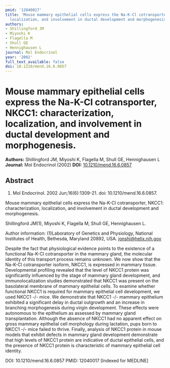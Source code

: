 ```yaml
---
pmid: '12040017'
title: 'Mouse mammary epithelial cells express the Na-K-Cl cotransporter, NKCC1: characterization,
  localization, and involvement in ductal development and morphogenesis.'
authors:
- Shillingford JM
- Miyoshi K
- Flagella M
- Shull GE
- Hennighausen L
journal: Mol Endocrinol
year: '2002'
full_text_available: false
doi: 10.1210/mend.16.6.0857
---
```


# Mouse mammary epithelial cells express the Na-K-Cl cotransporter, NKCC1: characterization, localization, and involvement in ductal development and morphogenesis.
**Authors:** Shillingford JM, Miyoshi K, Flagella M, Shull GE, Hennighausen L
**Journal:** Mol Endocrinol (2002)
**DOI:** [10.1210/mend.16.6.0857](https://doi.org/10.1210/mend.16.6.0857)

## Abstract

1. Mol Endocrinol. 2002 Jun;16(6):1309-21. doi: 10.1210/mend.16.6.0857.

Mouse mammary epithelial cells express the Na-K-Cl cotransporter, NKCC1: 
characterization, localization, and involvement in ductal development and 
morphogenesis.

Shillingford JM(1), Miyoshi K, Flagella M, Shull GE, Hennighausen L.

Author information:
(1)Laboratory of Genetics and Physiology, National Institutes of Health, 
Bethesda, Maryland 20892, USA. jonshi@helix.nih.gov

Despite the fact that physiological evidence points to the existence of a 
functional Na-K-Cl cotransporter in the mammary gland, the molecular identity of 
this transport process remains unknown. We now show that the Na-K-Cl 
cotransporter isoform, NKCC1, is expressed in mammary tissue. Developmental 
profiling revealed that the level of NKCC1 protein was significantly influenced 
by the stage of mammary gland development, and immunolocalization studies 
demonstrated that NKCC1 was present on the basolateral membrane of mammary 
epithelial cells. To examine whether functional NKCC1 is required for mammary 
epithelial cell development, we used NKCC1 -/- mice. We demonstrate that NKCC1 
-/- mammary epithelium exhibited a significant delay in ductal outgrowth and an 
increase in branching morphogenesis during virgin development. These effects 
were autonomous to the epithelium as assessed by mammary gland transplantation. 
Although the absence of NKCC1 had no apparent effect on gross mammary epithelial 
cell morphology during lactation, pups born to NKCC1 -/- mice failed to thrive. 
Finally, analysis of NKCC1 protein in mouse models that exhibit defects in 
mammary gland development demonstrate that high levels of NKCC1 protein are 
indicative of ductal epithelial cells, and the presence of NKCC1 protein is 
characteristic of mammary epithelial cell identity.

DOI: 10.1210/mend.16.6.0857
PMID: 12040017 [Indexed for MEDLINE]
